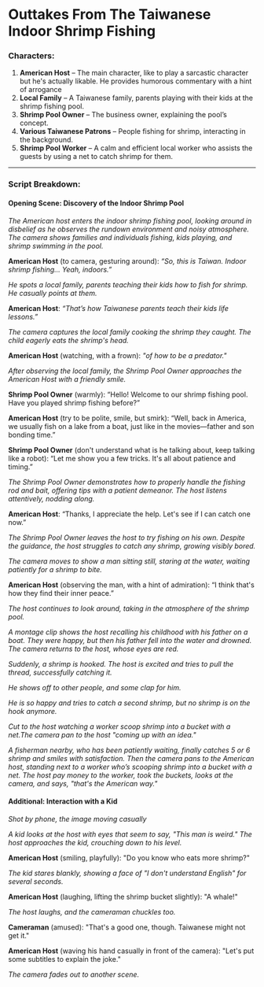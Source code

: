# Outtakes From The Taiwanese Indoor Shrimp Fishing

### Characters:
1. **American Host** – The main character, like to play a sarcastic character but he's actually likable. He provides humorous commentary with a hint of arrogance
2. **Local Family** – A Taiwanese family, parents playing with their kids at the shrimp fishing pool.
3. **Shrimp Pool Owner** – The business owner, explaining the pool’s concept.
4. **Various Taiwanese Patrons** – People fishing for shrimp, interacting in the background.
5. **Shrimp Pool Worker** – A calm and efficient local worker who assists the guests by using a net to catch shrimp for them.
---

### Script Breakdown:

#### **Opening Scene: Discovery of the Indoor Shrimp Pool**

*The American host enters the indoor shrimp fishing pool, looking around in disbelief as he observes the rundown environment and noisy atmosphere. The camera shows families and individuals fishing, kids playing, and shrimp swimming in the pool.*

**American Host** (to camera, gesturing around):
*“So, this is Taiwan. Indoor shrimp fishing… Yeah, indoors.”*

*He spots a local family, parents teaching their kids how to fish for shrimp. He casually points at them.*

**American Host**:
*“That’s how Taiwanese parents teach their kids life lessons.”*

*The camera captures the local family cooking the shrimp they caught. The child eagerly eats the shrimp's head.*

**American Host** (watching, with a frown):
*"of how to be a predator."*

*After observing the local family, the Shrimp Pool Owner approaches the American Host with a friendly smile.*

**Shrimp Pool Owner** (warmly):
“Hello! Welcome to our shrimp fishing pool. Have you played shrimp fishing before?”

**American Host** (try to be polite, smile, but smirk):
“Well, back in America, we usually fish on a lake from a boat, just like in the movies—father and son bonding time.”

**Shrimp Pool Owner** (don't understand what is he talking about, keep talking like a robot):
“Let me show you a few tricks. It's all about patience and timing.”

*The Shrimp Pool Owner demonstrates how to properly handle the fishing rod and bait, offering tips with a patient demeanor. The host listens attentively, nodding along.*

**American Host**:
“Thanks, I appreciate the help. Let's see if I can catch one now.”

*The Shrimp Pool Owner leaves the host to try fishing on his own. Despite the guidance, the host struggles to catch any shrimp, growing visibly bored.*

*The camera moves to show a man sitting still, staring at the water, waiting patiently for a shrimp to bite.*

**American Host** (observing the man, with a hint of admiration):
“I think that's how they find their inner peace.”

*The host continues to look around, taking in the atmosphere of the shrimp pool.*

*A montage clip shows the host recalling his childhood with his father on a boat. They were happy, but then his father fell into the water and drowned. The camera returns to the host, whose eyes are red.*

*Suddenly, a shrimp is hooked. The host is excited and tries to pull the thread, successfully catching it.*

*He shows off to other people, and some clap for him.*

*He is so happy and tries to catch a second shrimp, but no shrimp is on the hook anymore.*

*Cut to the host watching a worker scoop shrimp into a bucket with a net.The camera pan to the host "coming up with an idea."*

*A fisherman nearby, who has been patiently waiting, finally catches 5 or 6 shrimp and smiles with satisfaction. Then the camera pans to the American host, standing next to a worker who’s scooping shrimp into a bucket with a net. The host pay money to the worker, took the buckets, looks at the camera, and says, "that's the American way."*

#### **Additional: Interaction with a Kid**

*Shot by phone, the image moving casually*

*A kid looks at the host with eyes that seem to say, "This man is weird." The host approaches the kid, crouching down to his level.*

**American Host** (smiling, playfully):
"Do you know who eats more shrimp?"

*The kid stares blankly, showing a face of "I don't understand English" for several seconds.*

**American Host** (laughing, lifting the shrimp bucket slightly):
"A whale!"

*The host laughs, and the cameraman chuckles too.*

**Cameraman** (amused):
"That's a good one, though. Taiwanese might not get it."

**American Host** (waving his hand casually in front of the camera):
"Let's put some subtitles to explain the joke."

*The camera fades out to another scene.*
